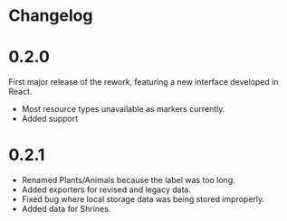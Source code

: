 # Changelog

# 0.2.0

First major release of the rework, featuring a new interface developed in React.

- Most resource types unavailable as markers currently.
- Added support

# 0.2.1

- Renamed Plants/Animals because the label was too long.
- Added exporters for revised and legacy data.
- Fixed bug where local storage data was being stored improperly.
- Added data for Shrines.
